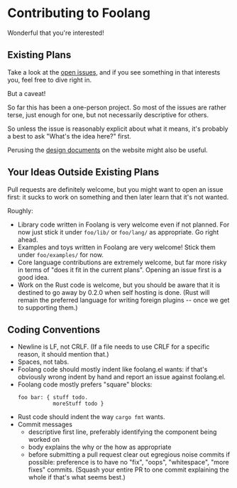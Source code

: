# Contributing to Foolang

Wonderful that you're interested!

## Existing Plans

Take a look at the [open
issues](https://github.com/nikodemus/foolang/issues?q=is%3Aopen+is%3Aissue+no%3Aassignee),
and if you see something in that interests you, feel free to dive right in.

But a caveat!

So far this has been a one-person project. So most of the issues are rather
terse, just enough for one, but not necessarily descriptive for others.

So unless the issue is reasonably explicit about what it means, it's probably a
best to ask "What's the idea here?" first.

Perusing the [design documents](https://foolang.org/#/design) on the website
might also be useful.

## Your Ideas Outside Existing Plans

Pull requests are definitely welcome, but you might want to open an issue first:
it sucks to work on something and then later learn that it's not wanted.

Roughly:

- Library code written in Foolang is very welcome even if not planned. For now
  just stick it under `foo/lib/` or `foo/lang/` as appropriate. Go right ahead.
- Examples and toys written in Foolang are very welcome! Stick them under
  `foo/examples/` for now.
- Core language contributions are extremely welcome, but far more risky in terms
  of "does it fit in the current plans". Opening an issue first is a good idea.
- Work on the Rust code is welcome, but you should be aware that it is destined
  to go away by 0.2.0 when self hosting is done. (Rust will remain the preferred
  language for writing foreign plugins -- once we get to supporting them.)

## Coding Conventions

- Newline is LF, not CRLF. (If a file needs to use CRLF for a specific
  reason, it should mention that.)
- Spaces, not tabs.
- Foolang code should mostly indent like foolang.el wants: if that's obviously
  wrong indent by hand and report an issue against foolang.el.
- Foolang code mostly prefers "square" blocks:
  ``` foolang
  foo bar: { stuff todo.
             moreStuff todo }
  ```
- Rust code should indent the way `cargo fmt` wants.
- Commit messages
  - descriptive first line, preferably identifying the component being worked on
  - body explains the why or the how as appropriate
  - before submitting a pull request clear out egregious noise commits if
    possible: preference is to have no "fix", "oops", "whitespace", "more fixes"
    commits. (Squash your entire PR to one commit explaining the whole if that's
    what seems best.)
